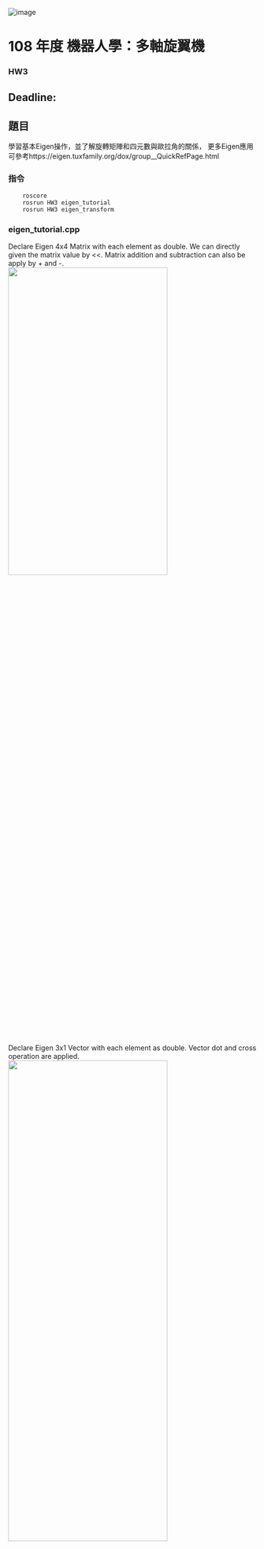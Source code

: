 ![image](https://github.com/Robotics-Aerial-Robots/Homework/blob/master/LOGO%20中英文橫.png)
# 108 年度 機器人學：多軸旋翼機 

### HW3
Deadline: 
---
## 題目
學習基本Eigen操作，並了解旋轉矩陣和四元數與歐拉角的關係，
更多Eigen應用可參考https://eigen.tuxfamily.org/dox/group__QuickRefPage.html

### 指令

```
	roscore
	rosrun HW3 eigen_tutorial
	rosrun HW3 eigen_transform 
```

### eigen_tutorial.cpp
Declare Eigen 4x4 Matrix with each element as double.
We can directly given the matrix value by <<.
Matrix addition and subtraction can also be apply by + and -.
<img src="https://github.com/Robotics-Aerial-Robots/Homework3/blob/master/Figures/1.png" width="80%" height="40%">

Declare Eigen 3x1 Vector with each element as double.
Vector dot and cross operation are applied.
<img src="https://github.com/Robotics-Aerial-Robots/Homework3/blob/master/Figures/2.png" width="80%" height="50%">

Declare Eigen 3x3 Matrix and 3x1 Vector.
By apply block operation to Eigen 4x4 Matrix, we can obtain a sub-block.
For example, block<3,3>(0,0) means extract a Eigen 3x3 Matrix from the matrix in (0,0) element.
Then apply two transformation to the vector.
We should notice applying rotation first and translation first will have different result.
These two types of transformation is oftenly used, one should use rotation first or translation first depend on the frame of transformation.
<img src="https://github.com/Robotics-Aerial-Robots/Homework3/blob/master/Figures/3.png" width="80%" height="50%">

### eigen_transform.cpp

<img src="https://github.com/Robotics-Aerial-Robots/Homework3/blob/master/Figures/4.png" width="80%" height="40%">


<img src="https://github.com/Robotics-Aerial-Robots/Homework3/blob/master/Figures/5.png" width="70%" height="30%">


<img src="https://github.com/Robotics-Aerial-Robots/Homework3/blob/master/Figures/6.png" width="80%" height="40%">


<img src="https://github.com/Robotics-Aerial-Robots/Homework3/blob/master/Figures/7.png" width="90%" height="50%">


<img src="https://github.com/Robotics-Aerial-Robots/Homework3/blob/master/Figures/8.png" width="60%" height="30%">


<img src="https://github.com/Robotics-Aerial-Robots/Homework3/blob/master/Figures/9.png" width="80%" height="40%">
---
